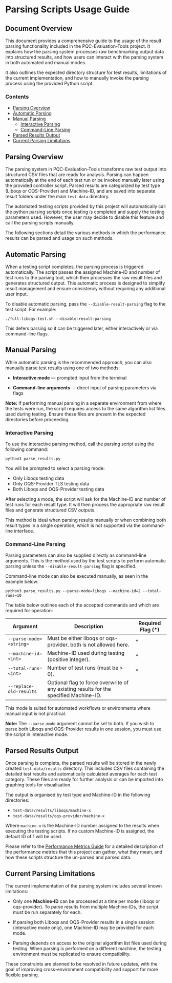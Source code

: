 # Parsing Scripts Usage Guide <!-- omit from toc -->

## Document Overview <!-- omit from toc -->
This document provides a comprehensive guide to the usage of the result parsing functionality included in the PQC-Evaluation-Tools project. It explains how the parsing system processes raw benchmarking output data into structured results, and how users can interact with the parsing system in both automated and manual modes.

It also outlines the expected directory structure for test results, limitations of the current implementation, and how to manually invoke the parsing process using the provided Python script.

### Contents <!-- omit from toc -->
- [Parsing Overview](#parsing-overview)
- [Automatic Parsing](#automatic-parsing)
- [Manual Parsing](#manual-parsing)
  - [Interactive Parsing](#interactive-parsing)
  - [Command-Line Parsing](#command-line-parsing)
- [Parsed Results Output](#parsed-results-output)
- [Current Parsing Limitations](#current-parsing-limitations)

## Parsing Overview
The parsing system in PQC-Evaluation-Tools transforms raw test output into structured CSV files that are ready for analysis. Parsing can happen automatically at the end of each test run or be invoked manually later using the provided controller script. Parsed results are categorized by test type (Liboqs or OQS-Provider) and Machine-ID, and are saved into separate result folders under the main `test-data` directory.

The automated testing scripts provided by this project will automatically call the python parsing scripts once testing is completed and supply the testing parameters used. However, the user may decide to disable this feature and call the parsing scripts manually.

The following sections detail the various methods in which the performance results can be parsed and usage on such methods.

## Automatic Parsing
When a testing script completes, the parsing process is triggered automatically. The script passes the assigned Machine-ID and number of test runs to the parsing tool, which then processes the raw result files and generates structured output. This automatic process is designed to simplify result management and ensure consistency without requiring any additional user input.

To disable automatic parsing, pass the `--disable-result-parsing` flag to the test script. For example:

```
./full-liboqs-test.sh --disable-result-parsing
```

This defers parsing so it can be triggered later, either interactively or via command-line flags.

## Manual Parsing
While automatic parsing is the recommended approach, you can also manually parse test results using one of two methods:

- **Interactive mode** — prompted input from the terminal

- **Command-line arguments** — direct input of parsing parameters via flags

**Note:** If performing manual parsing in a separate environment from where the tests were run, the script requires access to the same algorithm list files used during testing. Ensure these files are present in the expected directories before proceeding.

### Interactive Parsing
To use the interactive parsing method, call the parsing script using the following command:

```
python3 parse_results.py
```

You will be prompted to select a parsing mode:

- Only Liboqs testing data
- Only OQS-Provider TLS testing data
- Both Liboqs and OQS-Provider testing data

After selecting a mode, the script will ask for the Machine-ID and number of test runs for each result type. It will then process the appropriate raw result files and generate structured CSV outputs.

This method is ideal when parsing results manually or when combining both result types in a single operation, which is not supported via the command-line interface.

### Command-Line Parsing
Parsing parameters can also be supplied directly as command-line arguments. This is the method used by the test scripts to perform automatic parsing unless the `--disable-result-parsing` flag is specified.

Command-line mode can also be executed manually, as seen in the example below:

```
python3 parse_results.py --parse-mode=liboqs --machine-id=2 --total-runs=10
```

The table below outlines each of the accepted commands and which are required for operation:

| **Argument**            | **Description**                                                                        | **Required Flag (*)** |
|-------------------------|----------------------------------------------------------------------------------------|-----------------------|
| `--parse-mode=<string>` | Must be either liboqs or oqs-provider. both is not allowed here.                       | *                     |
| `--machine-id=<int>`    | Machine-ID used during testing (positive integer).                                     | *                     |
| `--total-runs=<int>`    | Number of test runs (must be > 0).                                                     | *                     |
| `--replace-old-results` | Optional flag to force overwrite of any existing results for the specified Machine-ID. |                       |

This mode is suited for automated workflows or environments where manual input is not practical.

**Note:** The `--parse-mode` argument cannot be set to both. If you wish to parse both Liboqs and OQS-Provider results in one session, you must use the script in interactive mode.

## Parsed Results Output
Once parsing is complete, the parsed results will be stored in the newly created `test-data/results` directory. This includes CSV files containing the detailed test results and automatically calculated averages for each test category. These files are ready for further analysis or can be imported into graphing tools for visualisation.

The output is organised by test type and Machine-ID in the following directories:

- `test-data/results/liboqs/machine-x`
- `test-data/results/oqs-provider/machine-x`

Where `machine-x` is the Machine-ID number assigned to the results when executing the testing scripts. If no custom Machine-ID is assigned, the default ID of 1 will be used.

Please refer to the [Performance Metrics Guide](docs/performance-metrics-guide.md) for a detailed description of the performance metrics that this project can gather, what they mean, and how these scripts structure the un-parsed and parsed data.

## Current Parsing Limitations
The current implementation of the parsing system includes several known limitations:

- Only one **Machine-ID** can be processed at a time per mode (liboqs or oqs-provider). To parse results from multiple Machine-IDs, the script must be run separately for each.

- If parsing both Liboqs and OQS-Provider results in a single session (interactive mode only), one Machine-ID may be provided for each mode.

- Parsing depends on access to the original algorithm list files used during testing. When parsing is performed on a different machine, the testing environment must be replicated to ensure compatibility.

These constraints are planned to be resolved in future updates, with the goal of improving cross-environment compatibility and support for more flexible parsing.